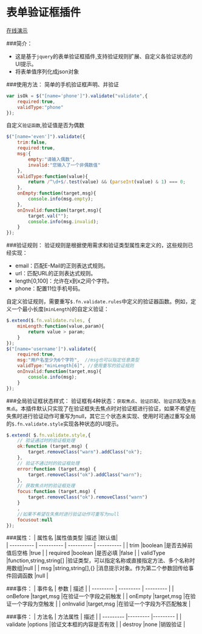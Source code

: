 # 表单验证框插件
[在线演示](http://jiesenboor.github.io/other/demo/validate/index.html) 
   
###简介：
- 这是基于`jquery`的表单验证框插件,支持验证规则扩展、自定义各验证状态的UI提示。
- 将表单值序列化成json对象

###使用方法：
简单的手机验证框声明、并验证
``` javascript
var isOk = $("[name='phone']").validate("validate",{
    required:true,
    validType:"phone"
});
```
自定义`验证函数`,验证值是否为偶数
``` javascript
$("[name='even']").validate({
    trim:false,
    required:true,
    msg:{
        empty:"请输入偶数",
        invalid:"您输入了一个非偶数值"
    },
    validType:function(value){
        return /^\d+$/.test(value) && (parseInt(value) & 1) === 0;
    },
    onEmpty:function(target,msg){
        console.info(msg.empty);
    },
    onInvalid:function(target,msg){
        target.val("");
        console.info(msg.invalid);
    }
});
```

###验证规则：
验证规则是根据使用需求和验证类型属性来定义的，这些规则已经实现：

- email：匹配E-Mail的正则表达式规则。
- url：匹配URL的正则表达式规则。
- length[0,100]：允许在x到x之间个字符。
- phone：配置11位手机号码。

自定义验证规则，需要重写`$.fn.validate.rules`中定义的验证器函数。例如，定义一个最小长度(`minLength`)的自定义验证：
``` javascript
$.extend($.fn.validate.rules, {
    minLength:function(value,param){
        return value > param;
    }
});
$("[name='username']").validate({
    required:true,
    msg:"用户名至少为6个字符",  //msg也可以指定任意类型
    validType:"minLength[6]", //使用重写的验证规则
    onInvalid:function(target,msg){
        console.info(msg);
    }
});
```

###全局验证框状态样式：
验证框有4种状态：`获取焦点`、`验证匹配`、`验证匹配`及`失去焦点`。本插件默认只实现了在验证框失去焦点时对验证框进行验证，如果不希望在失焦时进行验证动作可重写为null，其它三个状态未实现、使用时可通过重写全局的`$.fn.validate.style`实现各种状态的UI提示。
``` javascript
$.extend( $.fn.validate.style,{
    // 验证通过时的验证框处理
    ok:function (target,msg) {
        target.removeClass("warn").addClass("ok");
    },
    // 验证不通过时的验证框处理
    error:function (target,msg) {
        target.removeClass("ok").addClass("warn");
    },
    // 获取焦点时的验证框处理
    focus:function (target,msg) {
        target.removeClass("ok").removeClass("warn")
    }
    ,
    //如果不希望在失焦时进行验证动作可重写为null
    focusout:null
});
```

###属性：
| 属性名     |属性值类型                |描述                                           |默认值|  
| ---------- | ---------- | ---------- | ---------- |
| trim      |boolean                  |是否去掉前值后空格                               |true |
| required  |boolean                  |是否必填                                        |false |
| validType |function,string,string[] |验证类型，可以指定名称或直接指定方法、多个名称时用数组|null |
| msg       |string,string[],{}       |消息提示对象。作为第二个参数回传给事件回调函数       |null |

###事件：
| 事件名     | 参数            |  描述  |
| --------- | --------- | --------- |
| onBefore  |target,msg       |在验证一个字段之前触发 |
| onEmpty   |target,msg       |在验证一个字段为空触发 |
| onInvalid |target,msg       |在验证一个字段为不匹配触发 |

###事件：
| 方法名     | 方法属性            |  描述   |
| --------- |--------- |--------- |
| validate  |options             |验证文本框的内容是否有效 |
| destroy   |none                |销毁验证 |